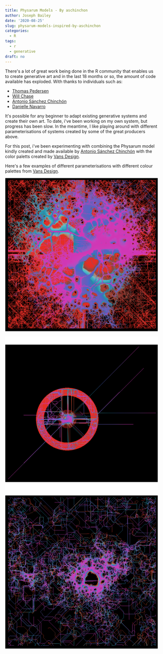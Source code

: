 ```yaml
---
title: Physarum Models - By aschinchon
author: Joseph Bailey
date: '2020-08-25'
slug: physarum-models-inspired-by-aschinchon
categories:
  - R
tags:
  - r
  - generative
draft: no
---
```


There's a lot of great work being done in the R community that enables us to create generative art and in the last 18 months or so, the amount of code available has exploded. With thanks to individuals such as:

- [Thomas Pedersen](https://www.data-imaginist.com/about)
- [Will Chase](https://www.williamrchase.com/)
- [Antonio Sánchez Chinchón](https://fronkonstin.com/)
- [Danielle Navarro](djnavarro.net) 

It's possible for any beginner to adapt existing generative systems and create their own art. To date, i've been working on my own system, but progress has been slow. In the meantime, I like playing around with different parameterisations of systems created by some of the great producers above. 

For this post, i've been experimenting with combining the Physarum model kindly created and made available by [Antonio Sánchez Chinchón](https://fronkonstin.com/) with the color paletts created by [Vans Design](vansdesign.net). 

Here's a few examples of different parameterisations with different colour palettes from [Vans Design](vansdesign.net).

![Image1](2.png)

![Image2](3.png)

![Image3](4.png)



